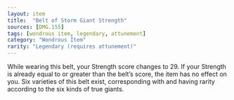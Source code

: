 ```yaml
---
layout: item
title:  "Belt of Storm Giant Strength"
sources: [DMG.155]
tags: [wondrous item, legendary, attunement]
category: "Wondrous Item"
rarity: "Legendary (requires attunement)"
---
```


While wearing this belt, your Strength score changes to 29. If your Strength is already equal to or greater than the belt’s score, the item has no effect on you. Six varieties of this belt exist, corresponding with and having rarity according to the six kinds of true giants.
